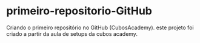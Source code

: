 # primeiro-repositorio-GitHub
Criando o primeiro repositório no GitHub (CubosAcademy).
este projeto foi criado a partir da aula de setups da cubos academy.
